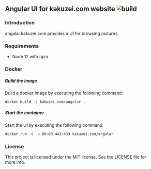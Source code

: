## Angular UI for kakuzei.com website ![build](https://github.com/kakuzei/angular.kakuzei.com/workflows/build/badge.svg)

### Introduction

angular.kakuzei.com provides a UI for browsing pictures.

### Requirements

* Node 12 with npm

### Docker

##### Build the image

Build a docker image by executing the following command:

```bash
docker build -t kakuzei.com/angular .
```

##### Start the container

Start the UI by executing the following command:

```bash
docker run -d -p 80:80 443:433 kakuzei.com/angular
```

### License

This project is licensed under the MIT license. See the [LICENSE](LICENSE) file for more info.
